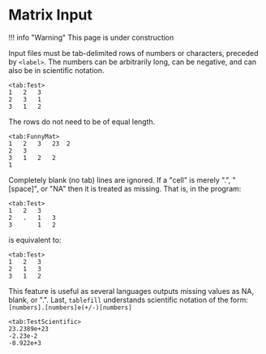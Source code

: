 Matrix Input
============

!!! info "Warning"
    This page is under construction

Input files must be tab-delimited rows of numbers or characters,
preceded by `<label>`. The numbers can be arbitrarily long, can be
negative, and can also be in scientific notation.

```
<tab:Test>
1	2	3
2	3	1
3	1	2
```

The rows do not need to be of equal length.

```
<tab:FunnyMat>
1	2	3	23	2
2	3
3	1	2	2
1
```

Completely blank (no tab) lines are ignored. If a "cell" is merely ".",
"[space]", or "NA" then it is treated as missing. That is, in the program:

```
<tab:Test>
1	2	3
2	.	1	3
3	    1	2
```

is equivalent to:

```
<tab:Test>
1	2	3
2	1	3
3	1	2
```

This feature is useful as several languages outputs missing values as
NA, blank, or ".". Last, `tablefill` understands scientific notation of
the form: `[numbers].[numbers]e(+/-)[numbers]`

    <tab:TestScientific>
    23.2389e+23
    -2.23e-2
    -0.922e+3
